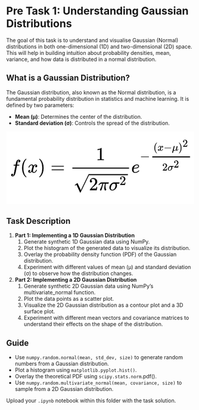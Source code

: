 # Pre Task 1: Understanding Gaussian Distributions
The goal of this task is to understand and visualise Gaussian (Normal) distributions in both one-dimensional (1D) and two-dimensional (2D) space. This will help in building intuition about probability densities, mean, variance, and how data is distributed in a normal distribution.

## What is a Gaussian Distribution?
The Gaussian distribution, also known as the Normal distribution, is a fundamental probability distribution in statistics and machine learning. It is defined by two parameters:

- **Mean (μ)**: Determines the center of the distribution.
- **Standard deviation (σ)**: Controls the spread of the distribution.

![Normal Distribution Function](images\normal.png)

## Task Description
1. **Part 1: Implementing a 1D Gaussian Distribution**
    1. Generate synthetic 1D Gaussian data using NumPy.
    2. Plot the histogram of the generated data to visualize its distribution.
    3. Overlay the probability density function (PDF) of the Gaussian distribution.
    4. Experiment with different values of mean (μ) and standard deviation (σ) to observe how the distribution changes.
2. **Part 2: Implementing a 2D Gaussian Distribution**
    1. Generate synthetic 2D Gaussian data using NumPy’s multivariate_normal function.
    2. Plot the data points as a scatter plot.
    3. Visualize the 2D Gaussian distribution as a contour plot and a 3D surface plot.
    4. Experiment with different mean vectors and covariance matrices to understand their effects on the shape of the distribution.

## Guide
- Use `numpy.random.normal(mean, std_dev, size)` to generate random numbers from a Gaussian distribution.
- Plot a histogram using `matplotlib.pyplot.hist()`.
- Overlay the theoretical PDF using `scipy.stats.norm`.pdf().
- Use `numpy.random.multivariate_normal(mean, covariance, size)` to sample from a 2D Gaussian distribution.

Upload your `.ipynb` notebook within this folder with the task solution.